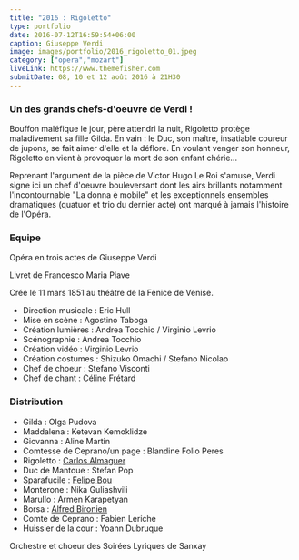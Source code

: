 ```yaml
---
title: "2016 : Rigoletto"
type: portfolio
date: 2016-07-12T16:59:54+06:00
caption: Giuseppe Verdi
image: images/portfolio/2016_rigoletto_01.jpeg
category: ["opera","mozart"]
liveLink: https://www.themefisher.com
submitDate: 08, 10 et 12 août 2016 à 21H30
---
```

### Un des grands chefs-d'oeuvre de Verdi !

Bouffon maléfique le jour, père attendri la nuit, Rigoletto protège maladivement sa fille Gilda. En vain : le Duc, son maître, insatiable coureur de jupons, se fait aimer d'elle et la déflore. En voulant venger son honneur, Rigoletto en vient à provoquer la mort de son enfant chérie...

Reprenant l'argument de la pièce de Victor Hugo Le Roi s'amuse, Verdi signe ici un chef d'oeuvre bouleversant dont les airs brillants notamment l'incontournable "La donna è mobile" et les exceptionnels ensembles dramatiques (quatuor et trio du dernier acte) ont marqué à jamais l'histoire de l'Opéra.

### Equipe

Opéra en trois actes de Giuseppe Verdi

Livret de Francesco Maria Piave

Crée le 11 mars 1851 au théâtre de la Fenice de Venise.

- Direction musicale : Eric Hull
- Mise en scène : Agostino Taboga
- Création lumières : Andrea Tocchio / Virginio Levrio
- Scénographie : Andrea Tocchio
- Création vidéo : Virginio Levrio
- Création costumes : Shizuko Omachi / Stefano Nicolao
- Chef de choeur : Stefano Visconti
- Chef de chant : Céline Frétard

### Distribution

- Gilda : Olga Pudova
- Maddalena : Ketevan Kemoklidze
- Giovanna : Aline Martin
- Comtesse de Ceprano/un page : Blandine Folio Peres
- Rigoletto : [Carlos Almaguer](/artists/carlos_almaguer)
- Duc de Mantoue : Stefan Pop
- Sparafucile : [Felipe Bou](/artists/felipe_bou/)
- Monterone : Nika Guliashvili
- Marullo : Armen Karapetyan
- Borsa : [Alfred Bironien](/artists/alfred_bironien/)
- Comte de Ceprano : Fabien Leriche
- Huissier de la cour : Yoann Dubruque


Orchestre et choeur des Soirées Lyriques de Sanxay
